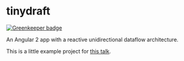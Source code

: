 # tinydraft

[![Greenkeeper badge](https://badges.greenkeeper.io/kahlil/oddstream-example.svg)](https://greenkeeper.io/)

An Angular 2 app with a reactive unidirectional dataflow architecture.

This is a little example project for [this talk](https://slidr.io/kahlil/unidirectional-dataflow-architecture-with-rxjs).
